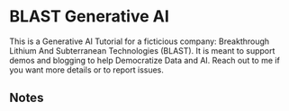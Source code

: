 # BLAST Generative AI

This is a Generative AI Tutorial for a ficticious company: Breakthrough Lithium And Subterranean Technologies (BLAST). It is meant to support demos and blogging to help Democratize Data and AI. Reach out to me if you want more details or to report issues.

## Notes

